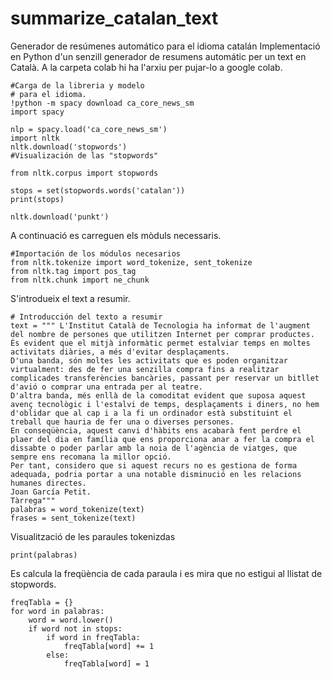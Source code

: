 # summarize_catalan_text
Generador de resúmenes automático para el idioma catalán
Implementació en Python d'un senzill generador de resumens automátic per un text en Català.
A la carpeta colab hi ha l'arxiu per pujar-lo a google colab.
```
#Carga de la libreria y modelo
# para el idioma.
!python -m spacy download ca_core_news_sm
import spacy

nlp = spacy.load('ca_core_news_sm')
import nltk
nltk.download('stopwords')
#Visualización de las "stopwords"

from nltk.corpus import stopwords

stops = set(stopwords.words('catalan'))
print(stops)

nltk.download('punkt')
```
A continuació es carreguen els mòduls necessaris.
```
#Importación de los módulos necesarios
from nltk.tokenize import word_tokenize, sent_tokenize
from nltk.tag import pos_tag
from nltk.chunk import ne_chunk
```
S'introdueix el text a resumir.
```
# Introducción del texto a resumir
text = """ L'Institut Català de Tecnologia ha informat de l'augment del nombre de persones que utilitzen Internet per comprar productes. 
És evident que el mitjà informàtic permet estalviar temps en moltes activitats diàries, a més d'evitar desplaçaments. 
D'una banda, són moltes les activitats que es poden organitzar virtualment: des de fer una senzilla compra fins a realitzar complicades transferències bancàries, passant per reservar un bitllet d'avió o comprar una entrada per al teatre. 
D'altra banda, més enllà de la comoditat evident que suposa aquest avenç tecnològic i l'estalvi de temps, desplaçaments i diners, no hem d'oblidar que al cap i a la fi un ordinador està substituint el treball que hauria de fer una o diverses persones. 
En conseqüència, aquest canvi d'hàbits ens acabarà fent perdre el plaer del dia en família que ens proporciona anar a fer la compra el dissabte o poder parlar amb la noia de l'agència de viatges, que sempre ens recomana la millor opció. 
Per tant, considero que si aquest recurs no es gestiona de forma adequada, podria portar a una notable disminució en les relacions humanes directes. 
Joan García Petit. 
Tàrrega"""
palabras = word_tokenize(text)
frases = sent_tokenize(text)
```
Visualització de les paraules tokenizdas
```
print(palabras)
```
Es calcula la freqüència de cada paraula i es mira que no estigui al llistat de stopwords.
```
freqTabla = {}
for word in palabras:
    word = word.lower()
    if word not in stops:
        if word in freqTabla:
            freqTabla[word] += 1
        else:
            freqTabla[word] = 1
```
